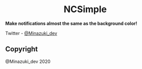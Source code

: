<h1 align="center">NCSimple</h1>

**Make notifications almost the same as the background color!**

Twitter         - [@Minazuki_dev](https://twitter.com/Minazuki_dev)

## Copyright
@Minazuki_dev 2020






